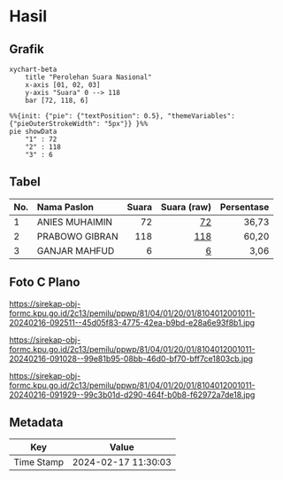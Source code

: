 # Hasil

## Grafik

```mermaid
xychart-beta
    title "Perolehan Suara Nasional"
    x-axis [01, 02, 03]
    y-axis "Suara" 0 --> 118
    bar [72, 118, 6]
```

```mermaid
%%{init: {"pie": {"textPosition": 0.5}, "themeVariables": {"pieOuterStrokeWidth": "5px"}} }%%
pie showData
    "1" : 72
    "2" : 118
    "3" : 6
```

## Tabel

| No. | Nama Paslon    | Suara | Suara (raw) | Persentase |
|:--- |:-------------- | -----:| -----------:| ----------:|
| 1   | ANIES MUHAIMIN | 72    | [72][p-1]   | 36,73      |
| 2   | PRABOWO GIBRAN | 118   | [118][p-2]  | 60,20      |
| 3   | GANJAR MAHFUD  | 6     | [6][p-3]    | 3,06       |


[p-1]: https://github.com/gigit-pemilu/pemilu-2024/blob/main/pilpres/hitung-suara/sub/81-maluku/sub/04-buru/sub/01-namlea/sub/2001-namlea/sub/011-tps/sub/paslon-1.txt
[p-2]: https://github.com/gigit-pemilu/pemilu-2024/blob/main/pilpres/hitung-suara/sub/81-maluku/sub/04-buru/sub/01-namlea/sub/2001-namlea/sub/011-tps/sub/paslon-2.txt
[p-3]: https://github.com/gigit-pemilu/pemilu-2024/blob/main/pilpres/hitung-suara/sub/81-maluku/sub/04-buru/sub/01-namlea/sub/2001-namlea/sub/011-tps/sub/paslon-3.txt

## Foto C Plano

https://sirekap-obj-formc.kpu.go.id/2c13/pemilu/ppwp/81/04/01/20/01/8104012001011-20240216-092511--45d05f83-4775-42ea-b9bd-e28a6e93f8b1.jpg

https://sirekap-obj-formc.kpu.go.id/2c13/pemilu/ppwp/81/04/01/20/01/8104012001011-20240216-091028--99e81b95-08bb-46d0-bf70-bff7ce1803cb.jpg

https://sirekap-obj-formc.kpu.go.id/2c13/pemilu/ppwp/81/04/01/20/01/8104012001011-20240216-091929--99c3b01d-d290-464f-b0b8-f62972a7de18.jpg


## Metadata

| Key        | Value               |
| ---------- | ------------------- |
| Time Stamp | 2024-02-17 11:30:03 |



